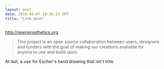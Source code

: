 ```yaml
---
layout: post
date: 2010-04-07 16:36:17 GMT
title: "Link post"
---
```

<http://openprosthetics.org>

> This project is an open source collaboration between users, designers and funders with the goal of making our creations available for anyone to use and build upon.

At last, a use for Escher's hand drawing that isn't trite.
